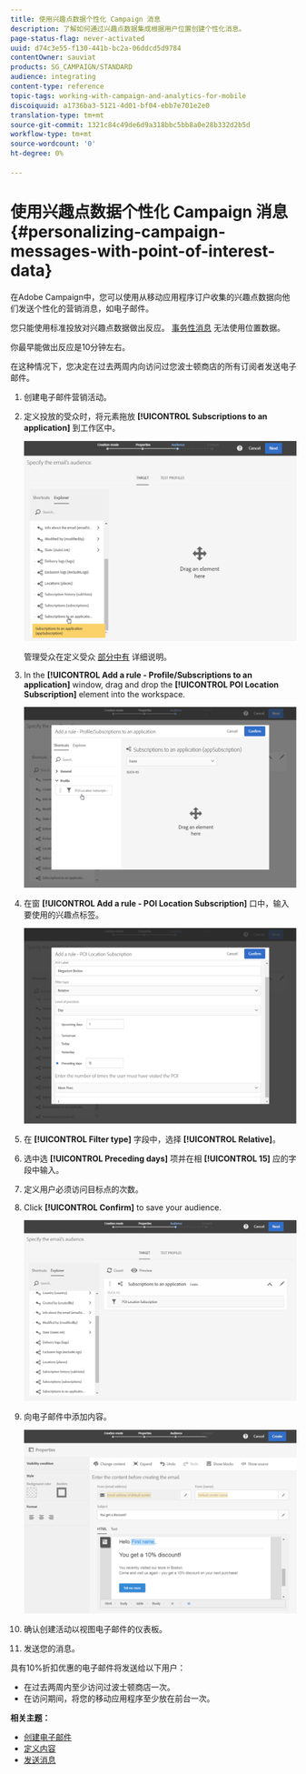 ```yaml
---
title: 使用兴趣点数据个性化 Campaign 消息
description: 了解如何通过兴趣点数据集成根据用户位置创建个性化消息。
page-status-flag: never-activated
uuid: d74c3e55-f130-441b-bc2a-06ddcd5d9784
contentOwner: sauviat
products: SG_CAMPAIGN/STANDARD
audience: integrating
content-type: reference
topic-tags: working-with-campaign-and-analytics-for-mobile
discoiquuid: a1736ba3-5121-4d01-bf04-ebb7e701e2e0
translation-type: tm+mt
source-git-commit: 1321c84c49de6d9a318bbc5bb8a0e28b332d2b5d
workflow-type: tm+mt
source-wordcount: '0'
ht-degree: 0%

---
```



# 使用兴趣点数据个性化 Campaign 消息{#personalizing-campaign-messages-with-point-of-interest-data}

在Adobe Campaign中，您可以使用从移动应用程序订户收集的兴趣点数据向他们发送个性化的营销消息，如电子邮件。

您只能使用标准投放对兴趣点数据做出反应。 [事务性消息](../../channels/using/getting-started-with-transactional-msg.md) 无法使用位置数据。

你最早能做出反应是10分钟左右。

在这种情况下，您决定在过去两周内向访问过您波士顿商店的所有订阅者发送电子邮件。

1. 创建电子邮件营销活动。
1. 定义投放的受众时，将元素拖放 **[!UICONTROL Subscriptions to an application]** 到工作区中。

   ![](assets/poi_subscriptions_app.png)

   管理受众在定义受众 [部分中有](../../audiences/using/creating-audiences.md) 详细说明。

1. In the **[!UICONTROL Add a rule - Profile/Subscriptions to an application]** window, drag and drop the **[!UICONTROL POI Location Subscription]** element into the workspace.

   ![](assets/poi_add_rule_profile_subscription.png)

1. 在窗 **[!UICONTROL Add a rule - POI Location Subscription]** 口中，输入要使用的兴趣点标签。

   ![](assets/poi_location_subscription.png)

1. 在 **[!UICONTROL Filter type]** 字段中，选择 **[!UICONTROL Relative]**。
1. 选中选 **[!UICONTROL Preceding days]** 项并在相 **[!UICONTROL 15]** 应的字段中输入。
1. 定义用户必须访问目标点的次数。
1. Click **[!UICONTROL Confirm]** to save your audience.

   ![](assets/poi_subscriptions_app_audience_defined.png)

1. 向电子邮件中添加内容。

   ![](assets/poi_email_content.png)

1. 确认创建活动以视图电子邮件的仪表板。
1. 发送您的消息。

具有10%折扣优惠的电子邮件将发送给以下用户：

* 在过去两周内至少访问过波士顿商店一次。
* 在访问期间，将您的移动应用程序至少放在前台一次。

**相关主题：**

* [创建电子邮件](../../channels/using/creating-an-email.md)
* [定义内容](../../designing/using/personalization.md#example-email-personalization)
* [发送消息](../../sending/using/confirming-the-send.md)

